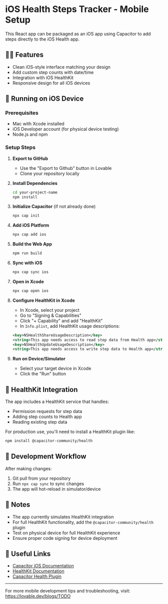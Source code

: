 # iOS Health Steps Tracker - Mobile Setup

This React app can be packaged as an iOS app using Capacitor to add steps directly to the iOS Health app.

## 🏃‍♀️ Features

- Clean iOS-style interface matching your design
- Add custom step counts with date/time
- Integration with iOS HealthKit
- Responsive design for all iOS devices

## 📱 Running on iOS Device

### Prerequisites
- Mac with Xcode installed
- iOS Developer account (for physical device testing)
- Node.js and npm

### Setup Steps

1. **Export to GitHub**
   - Use the "Export to Github" button in Lovable
   - Clone your repository locally

2. **Install Dependencies**
   ```bash
   cd your-project-name
   npm install
   ```

3. **Initialize Capacitor** (if not already done)
   ```bash
   npx cap init
   ```

4. **Add iOS Platform**
   ```bash
   npx cap add ios
   ```

5. **Build the Web App**
   ```bash
   npm run build
   ```

6. **Sync with iOS**
   ```bash
   npx cap sync ios
   ```

7. **Open in Xcode**
   ```bash
   npx cap open ios
   ```

8. **Configure HealthKit in Xcode**
   - In Xcode, select your project
   - Go to "Signing & Capabilities"
   - Click "+ Capability" and add "HealthKit"
   - In `Info.plist`, add HealthKit usage descriptions:
   ```xml
   <key>NSHealthShareUsageDescription</key>
   <string>This app needs access to read step data from Health app</string>
   <key>NSHealthUpdateUsageDescription</key>
   <string>This app needs access to write step data to Health app</string>
   ```

9. **Run on Device/Simulator**
   - Select your target device in Xcode
   - Click the "Run" button

## 🔧 HealthKit Integration

The app includes a HealthKit service that handles:
- Permission requests for step data
- Adding step counts to Health app
- Reading existing step data

For production use, you'll need to install a HealthKit plugin like:
```bash
npm install @capacitor-community/health
```

## 🔄 Development Workflow

After making changes:
1. Git pull from your repository
2. Run `npx cap sync` to sync changes
3. The app will hot-reload in simulator/device

## 📝 Notes

- The app currently simulates HealthKit integration
- For full HealthKit functionality, add the `@capacitor-community/health` plugin
- Test on physical device for full HealthKit experience
- Ensure proper code signing for device deployment

## 🔗 Useful Links

- [Capacitor iOS Documentation](https://capacitorjs.com/docs/ios)
- [HealthKit Documentation](https://developer.apple.com/healthkit/)
- [Capacitor Health Plugin](https://github.com/capacitor-community/health)

---

For more mobile development tips and troubleshooting, visit: https://lovable.dev/blogs/TODO